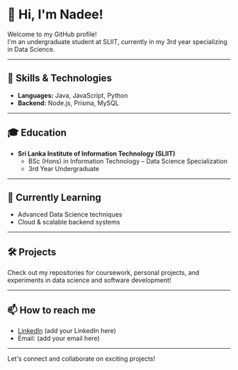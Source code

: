 # 👋 Hi, I'm Nadee!

Welcome to my GitHub profile!  
I'm an undergraduate student at SLIIT, currently in my 3rd year specializing in Data Science.

---

## 🚀 Skills & Technologies

- **Languages:** Java, JavaScript, Python
- **Backend:** Node.js, Prisma, MySQL

---

## 🎓 Education

- **Sri Lanka Institute of Information Technology (SLIIT)**
  - BSc (Hons) in Information Technology – Data Science Specialization
  - 3rd Year Undergraduate

---

## 🌱 Currently Learning

- Advanced Data Science techniques
- Cloud & scalable backend systems

---

## 🛠️ Projects

Check out my repositories for coursework, personal projects, and experiments in data science and software development!

---

## 📫 How to reach me

- [LinkedIn](#) (add your LinkedIn here)
- Email: (add your email here)

---

Let's connect and collaborate on exciting projects!
